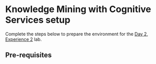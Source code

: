 # Knowledge Mining with Cognitive Services setup

Complete the steps below to prepare the environment for the [Day 2, Experience 2](../../../day2-exp2/) lab.

## Pre-requisites
